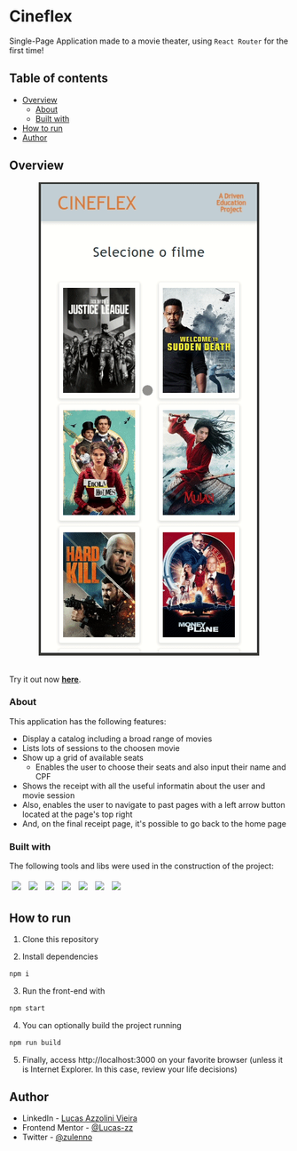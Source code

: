 # Cineflex

Single-Page Application made to a movie theater, using ```React Router``` for the first time!

## Table of contents

- [Overview](#overview)
  - [About](#about)
  - [Built with](#built-with)
- [How to run](#how-to-run)
- [Author](#author)

## Overview

<div align='center'>
  <img style='ustify-content: center' src='/src/assets/img/cineflex.gif' />
</div>

<br />

Try it out now <a href="https://lucas-zz-cineflex.vercel.app/" target="_blank"><strong>here</strong></a>.

### About

This application has the following features:
  - Display a catalog including a broad range of movies
  - Lists lots of sessions to the choosen movie
  - Show up a grid of available seats
    - Enables the user to choose their seats and also input their name and CPF
  - Shows the receipt with all the useful informatin about the user and movie session
  - Also, enables the user to navigate to past pages with a left arrow button located at the page's top right
  - And, on the final receipt page, it's possible to go back to the home page

### Built with

The following tools and libs were used in the construction of the project: <br>

<p>
  <img style='margin: 5px' src='https://img.shields.io/badge/JavaScript-323330?style=for-the-badge&logo=javascript&logoColor=F7DF1E'>
  <img style='margin: 5px' src='https://img.shields.io/badge/HTML5-E34F26?style=for-the-badge&logo=html5&logoColor=white'>
  <img style='margin: 5px' src='https://img.shields.io/badge/CSS3-1572B6?style=for-the-badge&logo=css3&logoColor=white'>
  <img style='margin: 5px;' src='https://img.shields.io/badge/axios%20-%2320232a.svg?&style=for-the-badge&color=informational'>
  <img style='margin: 5px;' src="https://img.shields.io/badge/GIT-E44C30?style=for-the-badge&logo=git&logoColor=white">
  <img style='margin: 5px;' src="https://img.shields.io/badge/react-app%20-%2320232a.svg?&style=for-the-badge&color=60ddf9&logo=react&logoColor=%2361DAFB"/>
  <img style='margin: 5px;' src="https://img.shields.io/badge/react_router%20-%2320232a.svg?&style=for-the-badge&logo=react&logoColor=%2361DAFB"/>
</p>


## How to run

1. Clone this repository

2. Install dependencies
```bash
npm i
```

3. Run the front-end with
```bash
npm start
```

4. You can optionally build the project running
```bash
npm run build
```
5. Finally, access http://localhost:3000 on your favorite browser (unless it is Internet Explorer. In this case, review your life decisions)

## Author

- LinkedIn - [Lucas Azzolini Vieira](https://www.linkedin.com/in/azzolinilucas/)
- Frontend Mentor - [@Lucas-zz](https://www.frontendmentor.io/profile/Lucas-zz)
- Twitter - [@zulenno](https://twitter.com/zulenno)
